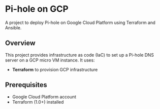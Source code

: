 # Pi-hole on GCP

A project to deploy Pi-hole on Google Cloud Platform using Terraform and Ansible.

## Overview

This project provides infrastructure as code (IaC) to set up a Pi-hole DNS server on a GCP micro VM instance. It uses:
- **Terraform** to provision GCP infrastructure
## Prerequisites

- Google Cloud Platform account
- Terraform (1.0+) installed
